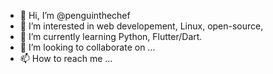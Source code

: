 - 👋 Hi, I’m @penguinthechef
- 👀 I’m interested in web developement, Linux, open-source,
- 🌱 I’m currently learning Python, Flutter/Dart.
- 💞️ I’m looking to collaborate on ...
- 📫 How to reach me ...

<!---
penguinthechef/penguinthechef is a ✨ special ✨ repository because its `README.md` (this file) appears on your GitHub profile.
You can click the Preview link to take a look at your changes.
--->
